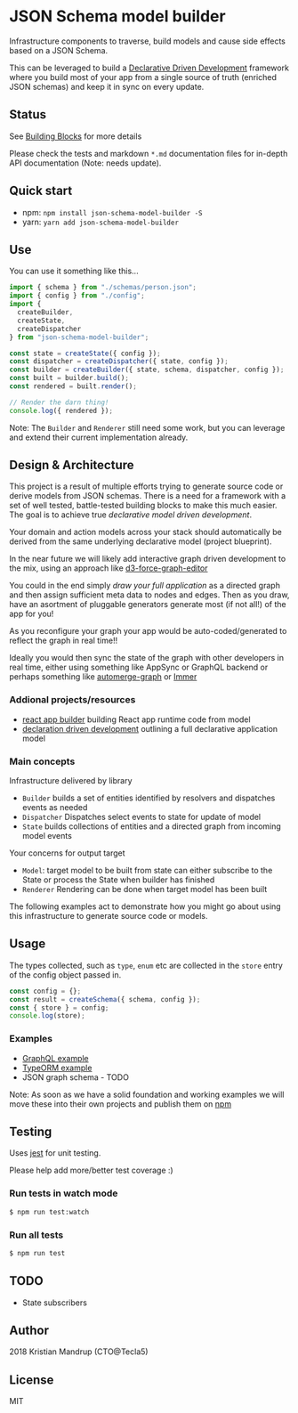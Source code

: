 # JSON Schema model builder

Infrastructure components to traverse, build models and cause side effects based on a JSON Schema.

This can be leveraged to build a [Declarative Driven Development](https://github.com/kristianmandrup/decl-driven-dev) framework where you build most of your app from a single source of truth (enriched JSON schemas) and keep it in sync on every update.

## Status

See [Building Blocks](./BuildingBlocks.md) for more details

Please check the tests and markdown `*.md` documentation files for in-depth API documentation (Note: needs update).

## Quick start

- npm: `npm install json-schema-model-builder -S`
- yarn: `yarn add json-schema-model-builder`

## Use

You can use it something like this...

```js
import { schema } from "./schemas/person.json";
import { config } from "./config";
import {
  createBuilder,
  createState,
  createDispatcher
} from "json-schema-model-builder";

const state = createState({ config });
const dispatcher = createDispatcher({ state, config });
const builder = createBuilder({ state, schema, dispatcher, config });
const built = builder.build();
const rendered = built.render();

// Render the darn thing!
console.log({ rendered });
```

Note: The `Builder` and `Renderer` still need some work, but you can leverage and extend their current implementation already.

## Design & Architecture

This project is a result of multiple efforts trying to generate source code or derive models from JSON schemas. There is a need for a framework with a set of well tested, battle-tested building blocks to make this much easier. The goal is to achieve true _declarative model driven development_.

Your domain and action models across your stack should automatically be derived from the same underlying declarative model (project blueprint).

In the near future we will likely add interactive graph driven development to the mix, using an approach like [d3-force-graph-editor](https://github.com/kristianmandrup/d3-force-graph-editor)

You could in the end simply _draw your full application_ as a directed graph and then assign sufficient meta data to nodes and edges. Then as you draw, have an asortment of pluggable generators generate most (if not all!) of the app for you!

As you reconfigure your graph your app would be auto-coded/generated to reflect the graph in real time!!

Ideally you would then sync the state of the graph with other developers in real time, either using something like AppSync or GraphQL backend or perhaps something like [automerge-graph](https://github.com/kristianmandrup/automerge-graph) or [Immer](https://github.com/mweststrate/immer)

### Addional projects/resources

- [react app builder](https://github.com/kristianmandrup/react-app-builder) building React app runtime code from model
- [declaration driven development](https://github.com/kristianmandrup/decl-driven-dev) outlining a full declarative application model

### Main concepts

Infrastructure delivered by library

- `Builder` builds a set of entities identified by resolvers and dispatches events as needed
- `Dispatcher` Dispatches select events to state for update of model
- `State` builds collections of entities and a directed graph from incoming model events

Your concerns for output target

- `Model`: target model to be built from state can either subscribe to the State or process the State when builder has finished
- `Renderer` Rendering can be done when target model has been built

The following examples act to demonstrate how you might go about using this infrastructure to generate source code or models.

## Usage

The types collected, such as `type`, `enum` etc are collected in the `store` entry of the config object passed in.

```js
const config = {};
const result = createSchema({ schema, config });
const { store } = config;
console.log(store);
```

### Examples

- [GraphQL example](./samples/graphql/GraphQL.md)
- [TypeORM example](./samples/typeorm/TypeORM.md)
- JSON graph schema - TODO

Note: As soon as we have a solid foundation and working examples we will move these into their own projects and publish them on [npm](http://npmjs.org)

## Testing

Uses [jest](jestjs.io/) for unit testing.

Please help add more/better test coverage :)

### Run tests in watch mode

```bash
$ npm run test:watch
```

### Run all tests

```bash
$ npm run test
```

## TODO

- State subscribers

## Author

2018 Kristian Mandrup (CTO@Tecla5)

## License

MIT
